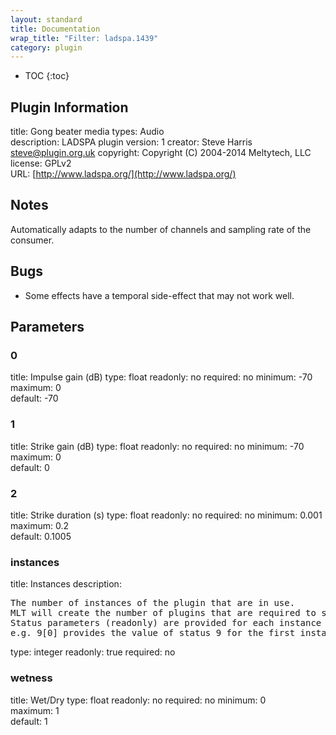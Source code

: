 ```yaml
---
layout: standard
title: Documentation
wrap_title: "Filter: ladspa.1439"
category: plugin
---
```

* TOC
{:toc}

## Plugin Information

title: Gong beater
media types:
Audio  
description: LADSPA plugin
version: 1
creator: Steve Harris <steve@plugin.org.uk>
copyright: Copyright (C) 2004-2014 Meltytech, LLC  
license: GPLv2  
URL: [http://www.ladspa.org/](http://www.ladspa.org/)  

## Notes

Automatically adapts to the number of channels and sampling rate of the consumer.

## Bugs

* Some effects have a temporal side-effect that may not work well.


## Parameters

### 0

title: Impulse gain (dB)  type: float
readonly: no
required: no
minimum: -70  
maximum: 0  
default: -70  

### 1

title: Strike gain (dB)  type: float
readonly: no
required: no
minimum: -70  
maximum: 0  
default: 0  

### 2

title: Strike duration (s)  type: float
readonly: no
required: no
minimum: 0.001  
maximum: 0.2  
default: 0.1005  

### instances

title: Instances  description:
<pre>
The number of instances of the plugin that are in use.
MLT will create the number of plugins that are required to support the number of audio channels.
Status parameters (readonly) are provided for each instance and are accessed by specifying the instance number after the identifier (starting at zero).
e.g. 9[0] provides the value of status 9 for the first instance.
</pre>
type: integer
readonly: true
required: no

### wetness

title: Wet/Dry  type: float
readonly: no
required: no
minimum: 0  
maximum: 1  
default: 1  

